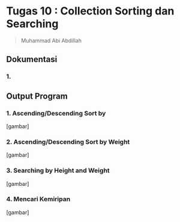 # Tugas 10 : Collection Sorting dan Searching
> Muhammad Abi Abdillah

## Dokumentasi
### 1. 


## Output Program
### 1. Ascending/Descending Sort by 
[gambar]

### 2. Ascending/Descending Sort by Weight
[gambar]

### 3. Searching by Height and Weight
[gambar]

### 4. Mencari Kemiripan
[gambar]